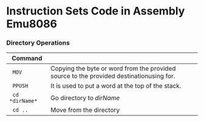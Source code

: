 # Instruction Sets Code in Assembly Emu8086

### Directory Operations

| Command |      |
| ----------- | ----------- |
| ``` MOV``` | Copying the byte or word from the provided source to the provided destinationusing for. |
| ``` PPUSH```  | It is used to put a word at the top of the stack. |
| ``` cd *dirName*```  | Go directory to *dirName* |
| ``` cd ..```  | Move from the directory |
